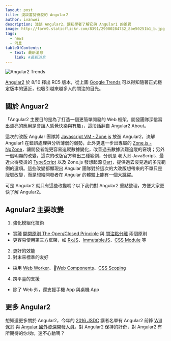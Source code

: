 ```yaml
---
layout: post
title: 淺談蓄勢待發的 Angular2
author: ivanwei
description: 淺談 Angular2，讓初學者了解它與 Angular1 的差異
image: http://farm9.staticflickr.com/8391/29000284732_8be50251b1_b.jpg
tags:
  - news
  - 消息
tableOfContents:
  - text: 最新消息
    link: #最新消息
---
```


![Angular2 Trends](https://farm9.staticflickr.com/8440/28490212844_176b5f852b_h.jpg 'Angular2 Trends')

[Angular2](https://angular.io/ 'Angular2') 於 8/10 釋出 RC5 版本，從上圖 [Google Trends](https://www.google.com.tw/trends/explore?date=2015-01-01%202016-08-21&q=angular2 'Google Trends') 可以得知隨著正式穩定版本的逼近，也吸引越來越多人的關注的目光。

## 關於 Anguar2

「Angular2 主要目的是為了打造一個更簡單開發的 Web 框架，開發團隊深信寫出漂亮的應用是會讓人感覺快樂與有趣」，這段話翻自 Angular2 About。

這次的改版 Angular 團隊將 [Javascript VM - Zone.js](https://github.com/angular/zone.js/ 'Javascript VM - Zone.js') 放進 Angular2，決解 Angular1 在錯誤處理與分析薄弱的弱勢，此外更進一步出專屬的 [Zone.js - NgZone](https://angular.io/docs/ts/latest/api/core/index/NgZone-class.html 'NgZone')，讓開發者能更容易追蹤數據變化，改善過去數據流難追蹤的窘境；另外一個明顯的改變，這次的改版官方釋出三種範例，分別是 老大哥 JavaScript、最近火得發燙的 [TypeScript](https://www.typescriptlang.org/ 'TypeScript') 以及 Zone.js 發想起源 [Dart](https://www.dartlang.org/ 'Dart')，提供過去沒見過的多元範例的選項。這些改變都顯現出 Angular 團隊對於這次的大改版想帶來的不單只是版號改變，而是想給開發者在 Angular 的體驗上能有一個大跳躍。

可是 Angular2 就只有這些改變嗎？以下我們對 Angular2 重點整理，方便大家更快了解 Angular2。

## Agnular2 主要改變

1. 強化模組化技術
  - 實踐 [開閉原則 The Open/Closed Principle](https://zh.wikipedia.org/wiki/%E5%BC%80%E9%97%AD%E5%8E%9F%E5%88%99 '開閉原則 The Open/Closed Principle') 與 [關注點分離](https://zh.wikipedia.org/wiki/%E5%85%B3%E6%B3%A8%E7%82%B9%E5%88%86%E7%A6%BB '關注點分離') 兩個原則
  - 更容易使用第三方框架，如 [RxJS](https://angular.io/docs/ts/latest/guide/server-communication.html#!#enable-rxjs-operators 'RxJS')、[ImmutableJS](https://facebook.github.io/immutable-js/ 'ImmutableJS')、[CSS Module](http://joaogarin.github.io/css-modules-angular2/ 'CSS Module') 等
2. 更好的效能
3. 對末來標準的友好
  - 採用 [Web Worker](https://html.spec.whatwg.org/multipage/workers.html 'Web Worker')、[Web Components](http://webcomponents.org/ 'Web Components')、[CSS Scoping](https://drafts.csswg.org/css-scoping/ 'CSS Scoping')
4. 跨平臺的支援
  - 除了 Web 外，還支援手機 App 與桌機 App

## 更多 Angular2

想知道更多關於 Angular2，今年的 [2016 JSDC](http://2016.jsdc.tw/ '2016 JSDC') 講者名單有 Angular2 前鋒 [Will 保哥](https://www.facebook.com/will.fans/ 'Will 保哥') 與 [Angular 國外資深開發人員](https://twitter.com/gdi2290 '神秘嘉賓')。對 Angular2 保持的好奇，對 Angular2 有所期待的你/妳，還不心動嗎？  
